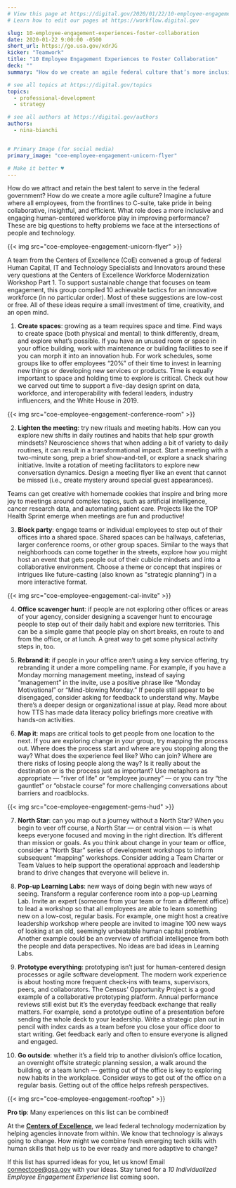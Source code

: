 ```yaml
---
# View this page at https://digital.gov/2020/01/22/10-employee-engagement-experiences-foster-collaboration
# Learn how to edit our pages at https://workflow.digital.gov

slug: 10-employee-engagement-experiences-foster-collaboration
date: 2020-01-22 9:00:00 -0500
short_url: https://go.usa.gov/xdrJG
kicker: "Teamwork"
title: "10 Employee Engagement Experiences to Foster Collaboration"
deck: ""
summary: "How do we create an agile federal culture that’s more inclusive, insightful, and efficient? Explore 10 teamwork engagement experiences with your agency to foster collaboration."

# see all topics at https://digital.gov/topics
topics:
  - professional-development
  - strategy

# see all authors at https://digital.gov/authors
authors:
  - nina-bianchi


# Primary Image (for social media)
primary_image: "coe-employee-engagement-unicorn-flyer"

# Make it better ♥
---
```


How do we attract and retain the best talent to serve in the federal government? How do we create a more agile culture? Imagine a future where all employees, from the frontlines to C-suite, take pride in being collaborative, insightful, and efficient. What role does a more inclusive and engaging human-centered workforce play in improving performance? These are big questions to hefty problems we face at the intersections of people and technology.

{{< img src="coe-employee-engagement-unicorn-flyer" >}}


A team from the Centers of Excellence (CoE) convened a group of federal Human Capital, IT and Technology Specialists and Innovators around these very questions at the Centers of Excellence Workforce Modernization Workshop Part 1. To support sustainable change that focuses on team engagement, this group compiled 10 achievable tactics for an innovative workforce (in no particular order). Most of these suggestions are low-cost or free. All of these ideas require a small investment of time, creativity, and an open mind.

1) **Create spaces**: growing as a team requires space and time. Find ways to create space (both physical and mental) to think differently, dream, and explore what’s possible. If you have an unused room or space in your office building, work with maintenance or building facilities to see if you can morph it into an innovation hub. For work schedules, some groups like to offer employees “20%” of their time to invest in learning new things or developing new services or products. Time is equally important to space and holding time to explore is critical. Check out how we carved out time to support a five-day design sprint on data, workforce, and interoperability with federal leaders, industry influencers, and the White House in 2019.

{{< img src="coe-employee-engagement-conference-room" >}}

2) **Lighten the meeting**: try new rituals and meeting habits. How can you explore new shifts in daily routines and habits that help spur growth mindsets? Neuroscience shows that when adding a bit of variety to daily routines, it can result in a transformational impact. Start a meeting with a two-minute song, prep a brief show-and-tell, or explore a snack sharing initiative. Invite a rotation of meeting facilitators to explore new conversation dynamics. Design a meeting flyer like an event that cannot be missed (i.e., create mystery around special guest appearances).

Teams can get creative with homemade cookies that inspire and bring more joy to meetings around complex topics, such as artificial intelligence, cancer research data, and automating patient care. Projects like the TOP Health Sprint emerge when meetings are fun and productive!

3) **Block party**: engage teams or individual employees to step out of their offices into a shared space. Shared spaces can be hallways, cafeterias, larger conference rooms, or other group spaces. Similar to the ways that neighborhoods can come together in the streets, explore how you might host an event that gets people out of their cubicle mindsets and into a collaborative environment. Choose a theme or concept that inspires or intrigues like future-casting (also known as "strategic planning") in a more interactive format.

{{< img src="coe-employee-engagement-cal-invite" >}}

4) **Office scavenger hunt**: if people are not exploring other offices or areas of your agency, consider designing a scavenger hunt to encourage people to step out of their daily habit and explore new territories. This can be a simple game that people play on short breaks, en route to and from the office, or at lunch. A great way to get some physical activity steps in, too.

5) **Rebrand it**: if people in your office aren’t using a key service offering, try rebranding it under a more compelling name. For example, if you have a Monday morning management meeting, instead of saying “management” in the invite, use a positive phrase like “Monday Motivational” or “Mind-blowing Monday.” If people still appear to be disengaged, consider asking for feedback to understand why. Maybe there’s a deeper design or organizational issue at play. Read more about how TTS has made data literacy policy briefings more creative with hands-on activities.

6) **Map it**: maps are critical tools to get people from one location to the next. If you are exploring change in your group, try mapping the process out. Where does the process start and where are you stopping along the way? What does the experience feel like? Who can join? Where are there risks of losing people along the way? Is it really about the destination or is the process just as important? Use metaphors as appropriate — ”river of life” or “employee journey” — or you can try “the gauntlet” or “obstacle course” for more challenging conversations about barriers and roadblocks.

{{< img src="coe-employee-engagement-gems-hud" >}}

7) **North Star**: can you map out a journey without a North Star? When you begin to veer off course, a North Star — or central vision — is what keeps everyone focused and moving in the right direction. It’s different than mission or goals. As you think about change in your team or office, consider a “North Star” series of development workshops to inform subsequent “mapping” workshops. Consider adding a Team Charter or Team Values to help support the operational approach and leadership brand to drive changes that everyone will believe in.

8) **Pop-up Learning Labs**: new ways of doing begin with new ways of seeing. Transform a regular conference room into a pop-up Learning Lab. Invite an expert (someone from your team or from a different office) to lead a workshop so that all employees are able to learn something new on a low-cost, regular basis. For example, one might host a creative leadership workshop where people are invited to imagine 100 new ways of looking at an old, seemingly unbeatable human capital problem. Another example could be an overview of artificial intelligence from both the people and data perspectives. No ideas are bad ideas in Learning Labs.

9) **Prototype everything**: prototyping isn’t just for human-centered design processes or agile software development. The modern work experience is about hosting more frequent check-ins with teams, supervisors, peers, and collaborators. The Census’ Opportunity Project is a good example of a collaborative prototyping platform. Annual performance reviews still exist but it’s the everyday feedback exchange that really matters. For example, send a prototype outline of a presentation before sending the whole deck to your leadership. Write a strategic plan out in pencil with index cards as a team before you close your office door to start writing. Get feedback early and often to ensure everyone is aligned and engaged.

10) **Go outside**: whether it’s a field trip to another division’s office location, an overnight offsite strategic planning session, a walk around the building, or a team lunch — getting out of the office is key to exploring new habits in the workplace. Consider ways to get out of the office on a regular basis. Getting out of the office helps refresh perspectives.

{{< img src="coe-employee-engagement-rooftop" >}}

**Pro tip**: Many experiences on this list can be combined!

At the [**Centers of Excellence**](https://coe.gsa.gov/), we lead federal technology modernization by helping agencies innovate from within. We know that technology is always going to change. How might we combine fresh emerging tech skills with human skills that help us to be ever ready and more adaptive to change?

If this list has spurred ideas for you, let us know! Email [connectcoe@gsa.gov](mailto:connectcoe@gsa.gov) with your ideas. Stay tuned for a _10 Individualized Employee Engagement Experience_ list coming soon.
